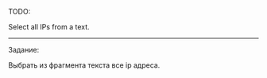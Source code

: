 TODO:

Select all IPs from a text.

--------------------------------------
Задание: 

Выбрать из фрагмента текста все ip адреса.
